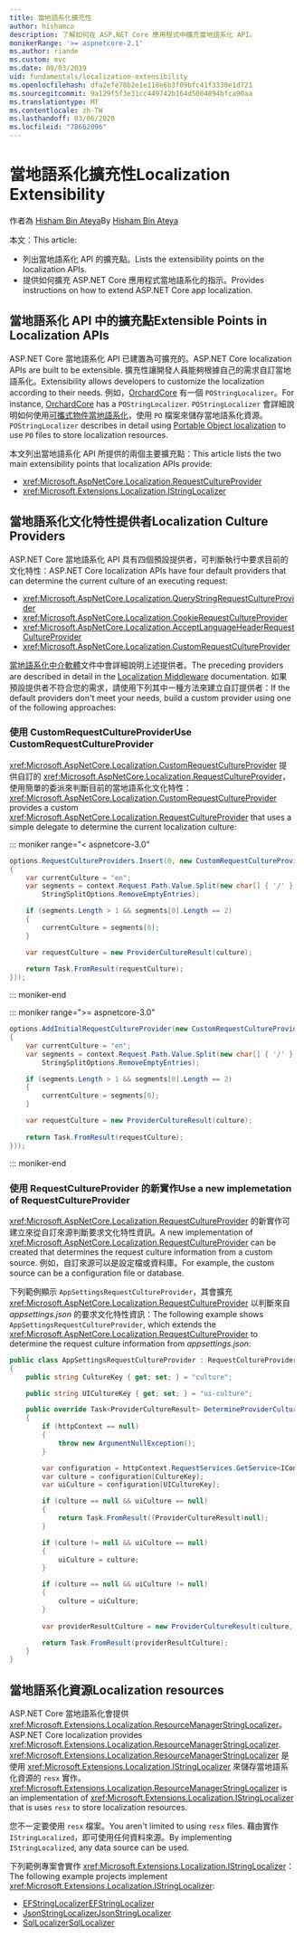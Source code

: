 ```yaml
---
title: 當地語系化擴充性
author: hishamco
description: 了解如何在 ASP.NET Core 應用程式中擴充當地語系化 API。
monikerRange: '>= aspnetcore-2.1'
ms.author: riande
ms.custom: mvc
ms.date: 08/03/2019
uid: fundamentals/localization-extensibility
ms.openlocfilehash: dfa2efe78b2e1e118e6b3f09bfc41f3330e1d721
ms.sourcegitcommit: 9a129f5f3e31cc449742b164d5004894bfca90aa
ms.translationtype: MT
ms.contentlocale: zh-TW
ms.lasthandoff: 03/06/2020
ms.locfileid: "78662096"
---
```

# <a name="localization-extensibility"></a><span data-ttu-id="4424a-103">當地語系化擴充性</span><span class="sxs-lookup"><span data-stu-id="4424a-103">Localization Extensibility</span></span>

<span data-ttu-id="4424a-104">作者為 [Hisham Bin Ateya](https://github.com/hishamco)</span><span class="sxs-lookup"><span data-stu-id="4424a-104">By [Hisham Bin Ateya](https://github.com/hishamco)</span></span>

<span data-ttu-id="4424a-105">本文：</span><span class="sxs-lookup"><span data-stu-id="4424a-105">This article:</span></span>

* <span data-ttu-id="4424a-106">列出當地語系化 API 的擴充點。</span><span class="sxs-lookup"><span data-stu-id="4424a-106">Lists the extensibility points on the localization APIs.</span></span>
* <span data-ttu-id="4424a-107">提供如何擴充 ASP.NET Core 應用程式當地語系化的指示。</span><span class="sxs-lookup"><span data-stu-id="4424a-107">Provides instructions on how to extend ASP.NET Core app localization.</span></span>

## <a name="extensible-points-in-localization-apis"></a><span data-ttu-id="4424a-108">當地語系化 API 中的擴充點</span><span class="sxs-lookup"><span data-stu-id="4424a-108">Extensible Points in Localization APIs</span></span>

<span data-ttu-id="4424a-109">ASP.NET Core 當地語系化 API 已建置為可擴充的。</span><span class="sxs-lookup"><span data-stu-id="4424a-109">ASP.NET Core localization APIs are built to be extensible.</span></span> <span data-ttu-id="4424a-110">擴充性讓開發人員能夠根據自己的需求自訂當地語系化。</span><span class="sxs-lookup"><span data-stu-id="4424a-110">Extensibility allows developers to customize the localization according to their needs.</span></span> <span data-ttu-id="4424a-111">例如，[OrchardCore](https://github.com/orchardCMS/OrchardCore/) 有一個 `POStringLocalizer`。</span><span class="sxs-lookup"><span data-stu-id="4424a-111">For instance, [OrchardCore](https://github.com/orchardCMS/OrchardCore/) has a `POStringLocalizer`.</span></span> <span data-ttu-id="4424a-112">`POStringLocalizer` 會詳細說明如何使用[可攜式物件當地語系化](xref:fundamentals/portable-object-localization)，使用 `PO` 檔案來儲存當地語系化資源。</span><span class="sxs-lookup"><span data-stu-id="4424a-112">`POStringLocalizer` describes in detail using [Portable Object localization](xref:fundamentals/portable-object-localization) to use `PO` files to store localization resources.</span></span>

<span data-ttu-id="4424a-113">本文列出當地語系化 API 所提供的兩個主要擴充點：</span><span class="sxs-lookup"><span data-stu-id="4424a-113">This article lists the two main extensibility points that localization APIs provide:</span></span> 

* <xref:Microsoft.AspNetCore.Localization.RequestCultureProvider>
* <xref:Microsoft.Extensions.Localization.IStringLocalizer>

## <a name="localization-culture-providers"></a><span data-ttu-id="4424a-114">當地語系化文化特性提供者</span><span class="sxs-lookup"><span data-stu-id="4424a-114">Localization Culture Providers</span></span>

<span data-ttu-id="4424a-115">ASP.NET Core 當地語系化 API 具有四個預設提供者，可判斷執行中要求目前的文化特性：</span><span class="sxs-lookup"><span data-stu-id="4424a-115">ASP.NET Core localization APIs have four default providers that can determine the current culture of an executing request:</span></span>

* <xref:Microsoft.AspNetCore.Localization.QueryStringRequestCultureProvider>
* <xref:Microsoft.AspNetCore.Localization.CookieRequestCultureProvider>
* <xref:Microsoft.AspNetCore.Localization.AcceptLanguageHeaderRequestCultureProvider>
* <xref:Microsoft.AspNetCore.Localization.CustomRequestCultureProvider>

<span data-ttu-id="4424a-116">[當地語系化中介軟體](xref:fundamentals/localization)文件中會詳細說明上述提供者。</span><span class="sxs-lookup"><span data-stu-id="4424a-116">The preceding providers are described in detail in the [Localization Middleware](xref:fundamentals/localization) documentation.</span></span> <span data-ttu-id="4424a-117">如果預設提供者不符合您的需求，請使用下列其中一種方法來建立自訂提供者：</span><span class="sxs-lookup"><span data-stu-id="4424a-117">If the default providers don't meet your needs, build a custom provider using one of the following approaches:</span></span>

### <a name="use-customrequestcultureprovider"></a><span data-ttu-id="4424a-118">使用 CustomRequestCultureProvider</span><span class="sxs-lookup"><span data-stu-id="4424a-118">Use CustomRequestCultureProvider</span></span>

<span data-ttu-id="4424a-119"><xref:Microsoft.AspNetCore.Localization.CustomRequestCultureProvider> 提供自訂的 <xref:Microsoft.AspNetCore.Localization.RequestCultureProvider>，使用簡單的委派來判斷目前的當地語系化文化特性：</span><span class="sxs-lookup"><span data-stu-id="4424a-119"><xref:Microsoft.AspNetCore.Localization.CustomRequestCultureProvider> provides a custom <xref:Microsoft.AspNetCore.Localization.RequestCultureProvider> that uses a simple delegate to determine the current localization culture:</span></span>

::: moniker range="< aspnetcore-3.0"
```csharp
options.RequestCultureProviders.Insert(0, new CustomRequestCultureProvider(async context =>
{
    var currentCulture = "en";
    var segments = context.Request.Path.Value.Split(new char[] { '/' }, 
        StringSplitOptions.RemoveEmptyEntries);

    if (segments.Length > 1 && segments[0].Length == 2)
    {
        currentCulture = segments[0];
    }

    var requestCulture = new ProviderCultureResult(culture);
    
    return Task.FromResult(requestCulture);
}));
```

::: moniker-end

::: moniker range=">= aspnetcore-3.0"
```csharp
options.AddInitialRequestCultureProvider(new CustomRequestCultureProvider(async context =>
{
    var currentCulture = "en";
    var segments = context.Request.Path.Value.Split(new char[] { '/' }, 
        StringSplitOptions.RemoveEmptyEntries);

    if (segments.Length > 1 && segments[0].Length == 2)
    {
        currentCulture = segments[0];
    }

    var requestCulture = new ProviderCultureResult(culture);
    
    return Task.FromResult(requestCulture);
}));
```

::: moniker-end

### <a name="use-a-new-implemetation-of-requestcultureprovider"></a><span data-ttu-id="4424a-120">使用 RequestCultureProvider 的新實作</span><span class="sxs-lookup"><span data-stu-id="4424a-120">Use a new implemetation of RequestCultureProvider</span></span>

<span data-ttu-id="4424a-121"><xref:Microsoft.AspNetCore.Localization.RequestCultureProvider> 的新實作可建立來從自訂來源判斷要求文化特性資訊。</span><span class="sxs-lookup"><span data-stu-id="4424a-121">A new implementation of <xref:Microsoft.AspNetCore.Localization.RequestCultureProvider> can be created that determines the request culture information from a custom source.</span></span> <span data-ttu-id="4424a-122">例如，自訂來源可以是設定檔或資料庫。</span><span class="sxs-lookup"><span data-stu-id="4424a-122">For example, the custom source can be a configuration file or database.</span></span>

<span data-ttu-id="4424a-123">下列範例顯示 `AppSettingsRequestCultureProvider`，其會擴充 <xref:Microsoft.AspNetCore.Localization.RequestCultureProvider> 以判斷來自 *appsettings.json* 的要求文化特性資訊：</span><span class="sxs-lookup"><span data-stu-id="4424a-123">The following example shows `AppSettingsRequestCultureProvider`, which extends the <xref:Microsoft.AspNetCore.Localization.RequestCultureProvider> to determine the request culture information from *appsettings.json*:</span></span>

```csharp
public class AppSettingsRequestCultureProvider : RequestCultureProvider
{
    public string CultureKey { get; set; } = "culture";

    public string UICultureKey { get; set; } = "ui-culture";

    public override Task<ProviderCultureResult> DetermineProviderCultureResult(HttpContext httpContext)
    {
        if (httpContext == null)
        {
            throw new ArgumentNullException();
        }

        var configuration = httpContext.RequestServices.GetService<IConfigurationRoot>();
        var culture = configuration[CultureKey];
        var uiCulture = configuration[UICultureKey];

        if (culture == null && uiCulture == null)
        {
            return Task.FromResult((ProviderCultureResult)null);
        }

        if (culture != null && uiCulture == null)
        {
            uiCulture = culture;
        }

        if (culture == null && uiCulture != null)
        {
            culture = uiCulture;
        }
        
        var providerResultCulture = new ProviderCultureResult(culture, uiCulture);

        return Task.FromResult(providerResultCulture);
    }
}
```

## <a name="localization-resources"></a><span data-ttu-id="4424a-124">當地語系化資源</span><span class="sxs-lookup"><span data-stu-id="4424a-124">Localization resources</span></span>

<span data-ttu-id="4424a-125">ASP.NET Core 當地語系化會提供 <xref:Microsoft.Extensions.Localization.ResourceManagerStringLocalizer>。</span><span class="sxs-lookup"><span data-stu-id="4424a-125">ASP.NET Core localization provides <xref:Microsoft.Extensions.Localization.ResourceManagerStringLocalizer>.</span></span> <span data-ttu-id="4424a-126"><xref:Microsoft.Extensions.Localization.ResourceManagerStringLocalizer> 是使用 <xref:Microsoft.Extensions.Localization.IStringLocalizer> 來儲存當地語系化資源的 `resx` 實作。</span><span class="sxs-lookup"><span data-stu-id="4424a-126"><xref:Microsoft.Extensions.Localization.ResourceManagerStringLocalizer> is an implementation of <xref:Microsoft.Extensions.Localization.IStringLocalizer> that is uses `resx` to store localization resources.</span></span>

<span data-ttu-id="4424a-127">您不一定要使用 `resx` 檔案。</span><span class="sxs-lookup"><span data-stu-id="4424a-127">You aren't limited to using `resx` files.</span></span> <span data-ttu-id="4424a-128">藉由實作 `IStringLocalized`，即可使用任何資料來源。</span><span class="sxs-lookup"><span data-stu-id="4424a-128">By implementing `IStringLocalized`, any data source can be used.</span></span>

<span data-ttu-id="4424a-129">下列範例專案會實作 <xref:Microsoft.Extensions.Localization.IStringLocalizer>：</span><span class="sxs-lookup"><span data-stu-id="4424a-129">The following example projects implement <xref:Microsoft.Extensions.Localization.IStringLocalizer>:</span></span> 

* [<span data-ttu-id="4424a-130">EFStringLocalizer</span><span class="sxs-lookup"><span data-stu-id="4424a-130">EFStringLocalizer</span></span>](https://github.com/aspnet/Entropy/tree/master/samples/Localization.EntityFramework)
* [<span data-ttu-id="4424a-131">JsonStringLocalizer</span><span class="sxs-lookup"><span data-stu-id="4424a-131">JsonStringLocalizer</span></span>](https://github.com/hishamco/My.Extensions.Localization.Json)
* [<span data-ttu-id="4424a-132">SqlLocalizer</span><span class="sxs-lookup"><span data-stu-id="4424a-132">SqlLocalizer</span></span>](https://github.com/damienbod/AspNetCoreLocalization)
